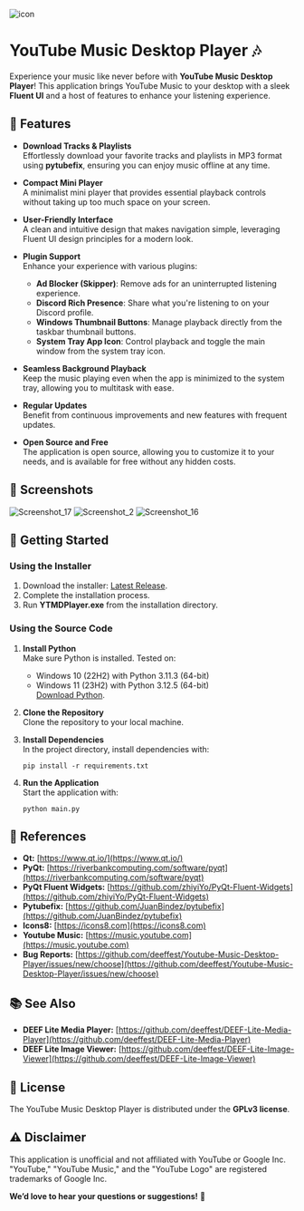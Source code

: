 ![icon](https://github.com/deeffest/Youtube-Music-Desktop-Player/assets/117280555/7ab71884-0aed-4032-86ea-a9f85a979395)
# YouTube Music Desktop Player 🎶

Experience your music like never before with **YouTube Music Desktop Player**! This application brings YouTube Music to your desktop with a sleek **Fluent UI** and a host of features to enhance your listening experience.

## 🎨 Features

- **Download Tracks & Playlists**  
  Effortlessly download your favorite tracks and playlists in MP3 format using **pytubefix**, ensuring you can enjoy music offline at any time.

- **Compact Mini Player**  
  A minimalist mini player that provides essential playback controls without taking up too much space on your screen.

- **User-Friendly Interface**  
  A clean and intuitive design that makes navigation simple, leveraging Fluent UI design principles for a modern look.

- **Plugin Support**  
  Enhance your experience with various plugins:
  - **Ad Blocker (Skipper)**: Remove ads for an uninterrupted listening experience.  
  - **Discord Rich Presence**: Share what you're listening to on your Discord profile.  
  - **Windows Thumbnail Buttons**: Manage playback directly from the taskbar thumbnail buttons.  
  - **System Tray App Icon**: Control playback and toggle the main window from the system tray icon.

- **Seamless Background Playback**  
  Keep the music playing even when the app is minimized to the system tray, allowing you to multitask with ease.

- **Regular Updates**  
  Benefit from continuous improvements and new features with frequent updates.

- **Open Source and Free**  
  The application is open source, allowing you to customize it to your needs, and is available for free without any hidden costs.

## 📸 Screenshots
![Screenshot_17](https://github.com/user-attachments/assets/9f932a7e-f5ba-49a4-aaff-c17986cb8f87)
![Screenshot_2](https://github.com/user-attachments/assets/233aea8a-e41e-488a-9279-af138976af69)
![Screenshot_16](https://github.com/user-attachments/assets/d1fb3be7-dfe7-43ad-b98e-ea96c6b47ddb)

## 🚀 Getting Started
### Using the Installer
1. Download the installer: [Latest Release](https://github.com/deeffest/Youtube-Music-Desktop-Player/releases/latest).
2. Complete the installation process.
3. Run **YTMDPlayer.exe** from the installation directory.

### Using the Source Code
1. **Install Python**  
   Make sure Python is installed. Tested on:
   - Windows 10 (22H2) with Python 3.11.3 (64-bit)
   - Windows 11 (23H2) with Python 3.12.5 (64-bit)  
   [Download Python](https://www.python.org/downloads/).

2. **Clone the Repository**  
   Clone the repository to your local machine.

3. **Install Dependencies**  
   In the project directory, install dependencies with:
   ```
   pip install -r requirements.txt
   ```

4. **Run the Application**  
   Start the application with:
   ```
   python main.py
   ```

## 🔗 References
- **Qt:** [https://www.qt.io/](https://www.qt.io/)
- **PyQt:** [https://riverbankcomputing.com/software/pyqt](https://riverbankcomputing.com/software/pyqt)
- **PyQt Fluent Widgets:** [https://github.com/zhiyiYo/PyQt-Fluent-Widgets](https://github.com/zhiyiYo/PyQt-Fluent-Widgets)
- **Pytubefix:** [https://github.com/JuanBindez/pytubefix](https://github.com/JuanBindez/pytubefix)
- **Icons8:** [https://icons8.com](https://icons8.com)
- **Youtube Music:** [https://music.youtube.com](https://music.youtube.com)
- **Bug Reports:** [https://github.com/deeffest/Youtube-Music-Desktop-Player/issues/new/choose](https://github.com/deeffest/Youtube-Music-Desktop-Player/issues/new/choose)

## 📚 See Also
- **DEEF Lite Media Player:** [https://github.com/deeffest/DEEF-Lite-Media-Player](https://github.com/deeffest/DEEF-Lite-Media-Player)
- **DEEF Lite Image Viewer:** [https://github.com/deeffest/DEEF-Lite-Image-Viewer](https://github.com/deeffest/DEEF-Lite-Image-Viewer)

## 📜 License
The YouTube Music Desktop Player is distributed under the **GPLv3 license**.

## ⚠️ Disclaimer
This application is unofficial and not affiliated with YouTube or Google Inc. "YouTube," "YouTube Music," and the "YouTube Logo" are registered trademarks of Google Inc.

**We’d love to hear your questions or suggestions!** 💬
